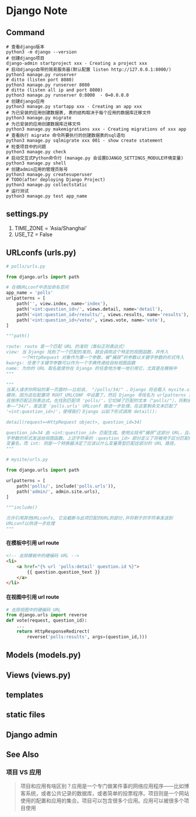 # Django Note

## Command

```shell
# 查看django版本
python3 -m django --version 
# 创建django项目
django-admin startproject xxx - Creating a project xxx
# 启动django自带的简易服务器(默认配置 listen http://127.0.0.1:8000/)
python3 manage.py runserver
# ditto (listen port 8080)
python3 manage.py runserver 8080
# ditto (listen all ip and port 8000)
python3 manage.py runserver 0:8000  - 0=0.0.0.0
# 创建django应用
python3 manage.py startapp xxx - Creating an app xxx
# 为已安装的应用创建数据表, 表的结构取决于每个应用的数据库迁移文件
python3 manage.py migrate
# 为已安装的应用创建数据库迁移文件
python3 manage.py makemigrations xxx - Creating migrations of xxx app
# 查看执行 migrate 命令所要执行的创建数据表的sql语句
python3 manage.py sqlmigrate xxx 001 - show create statement
# 检查项目中的问题
python3 manage.py check
# 启动交互式Python命令行 (manage.py 会设置DJANGO_SETTINGS_MODULE环境变量)
python3 manage.py shell
# 创建admin应用的管理员账号
python3 manage.py createsuperuser
# TODO(after deploying Django Project)
python3 manage.py collectstatic
# 运行测试
python3 manage.py test app_name
```



## settings.py
1. TIME_ZONE = 'Asia/Shanghai'
2. USE_TZ = False




## URLconfs (urls.py)

```python
# polls/urls.py

from django.urls import path

# 在根URLconf中添加命名空间
app_name = 'polls'
urlpatterns = [
    path('', view.index, name='index'),
    path('<int:question_id>/', views.detail, name='detail'),
    path('<int:question_id>/results/', views.results, name='results'),
    path('<int:question_id>/vote/', views.vote, name='vote'),
]

"""path()

route: route 是一个匹配 URL 的准则（类似正则表达式）
view: 当 Django 找到了一个匹配的准则，就会调用这个特定的视图函数，并传入
	  一个HttpRequest 对象作为第一个参数，被“捕获”的参数以关键字参数的形式传入
kwargs: 任意个关键字参数可以作为一个字典传递给目标视图函数
name: 为你的 URL 取名能使你在 Django 的任意地方唯一地引用它，尤其是在模板中
"""

"""
当某人请求你网站的某一页面时——比如说， "/polls/34/" ，Django 将会载入 mysite.urls
模块，因为这在配置项 ROOT_URLCONF 中设置了。然后 Django 寻找名为 urlpatterns 变量
且按序匹配正则表达式。在找到匹配项 'polls/'，它切掉了匹配的文本（"polls/"），将剩余
本——"34/"，发送至 'polls.urls' URLconf 做进一步处理。在这里剩余文本匹配了
'<int:question_id>/'，使得我们 Django 以如下形式调用 detail():

detail(request=<HttpRequest object>, question_id=34)

question_id=34 由 <int:question_id> 匹配生成。使用尖括号“捕获”这部分 URL，且以关
字参数的形式发送给视图函数。上述字符串的 :question_id> 部分定义了将被用于区分匹配模式
变量名，而 int: 则是一个转换器决定了应该以什么变量类型匹配这部分的 URL 路径。
"""
```

```python
# mysite/urls.py

from django.urls import path

urlpatterns = [
    path('polls/', include('polls.urls')),
    path('admin/', admin.site.urls),
]

"""include()

允许引用其他URLconfs, 它会截断与此项匹配的URL的部分,并将剩于的字符串发送到
URLconf以供进一步处理
"""
```

#### 在模板中引用 url route

```html
<!-- 去除模板中的硬编码 URL -->
<li>
    <a href="{% url 'polls:detail' question.id %}">
        {{ question.question_text }}
    </a>
</li>
```

#### 在视图中引用 url route

```python
# 去除视图中的硬编码 URL
from django.urls import reverse
def vote(request, question_id):
	...
	return HttpResponseRedirect(
        reverse('polls:results', args=(question_id,)))
```
## Models (models.py)



## Views (views.py)



## templates



## static files



## Django admin





## See Also

### 项目 VS 应用

> 项目和应用有啥区别？应用是一个专门做某件事的网络应用程序——比如博客系统，或者公共记录的数据库，或者简单的投票程序。项目则是一个网站使用的配置和应用的集合。项目可以包含很多个应用。应用可以被很多个项目使用

